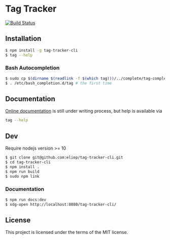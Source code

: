 # Tag Tracker
[![Build Status](https://travis-ci.org/eliep/tag-tracker-cli.svg?branch=master)](https://travis-ci.org/eliep/tag-tracker-cli)

## Installation
```bash
$ npm install -g tag-tracker-cli
$ tag --help
```

### Bash Autocompletion
```bash
$ sudo cp $(dirname $(readlink -f $(which tag)))/../complete/tag-completion.bash /etc/bash_completion.d/tag
$ . /etc/bash_completion.d/tag # the first time
```

## Documentation
[Online documentation](https://eliep.github.io/tag-tracker-cli/) is still under writing process, 
but help is available via
```bash
tag --help
```

## Dev
Require nodejs version >= 10

```bash
$ git clone git@github.com:eliep/tag-tracker-cli.git
$ cd tag-tracker-cli
$ npm install .
$ npm run build
$ sudo npm link
```

### Documentation
```bash
$ npm run docs:dev
$ xdg-open http://localhost:8080/tag-tracker-cli/
```

## License
This project is licensed under the terms of the MIT license.

